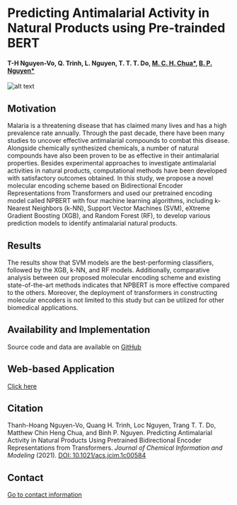 # Predicting Antimalarial Activity in Natural Products using Pre-trainded BERT

#### T-H Nguyen-Vo, Q. Trinh, L. Nguyen, T. T. T. Do, [M. C. H. Chua*](https://www.iss.nus.edu.sg/about-us/staff/detail/654/Dr.%20Matthew%20CHUA), [B. P. Nguyen*](https://homepages.ecs.vuw.ac.nz/~nguyenb5/about.html)


![alt text](https://github.com/mldlproject/2021-NPBERT-Antimalaria/blob/main/NPBERT_abs.svg)


## Motivation
Malaria is a threatening disease that has claimed many lives and has a high prevalence rate annually. Through the past decade, there have been many studies 
to uncover effective antimalarial compounds to combat this disease. Alongside chemically synthesized chemicals, a number of natural compounds have also been 
proven to be as effective in their antimalarial properties. Besides experimental approaches to investigate antimalarial activities in natural products, computational 
methods have been developed with satisfactory outcomes obtained. In this study, we propose a novel molecular encoding scheme based on Bidirectional Encoder 
Representations from Transformers and used our pretrained encoding model called NPBERT with four machine learning algorithms, including k-Nearest Neighbors (k-NN), Support Vector Machines (SVM), eXtreme Gradient Boosting (XGB), and Random Forest (RF), to develop various prediction models to identify antimalarial natural products. 

## Results
The results show that SVM models are the best-performing classifiers, followed by the XGB, k-NN, and RF models. Additionally, comparative analysis between our proposed molecular encoding scheme and existing state-of-the-art methods indicates that NPBERT is more effective compared to the others. Moreover, the deployment of transformers in constructing molecular encoders is not limited to this study but can be utilized for other biomedical applications.

## Availability and Implementation
Source code and data are available on [GitHub](https://github.com/mldlproject/2021-NPBERT-Antimalaria)

## Web-based Application
[Click here](http://192.168.1.19:8004/) 

## Citation
Thanh-Hoang Nguyen-Vo, Quang H. Trinh, Loc Nguyen, Trang T. T. Do, Matthew Chin Heng Chua, and Binh P. Nguyen. Predicting Antimalarial Activity in Natural Products Using Pretrained Bidirectional Encoder Representations from Transformers. *Journal of Chemical Information and Modeling* (2021). [DOI: 10.1021/acs.jcim.1c00584](https://pubs.acs.org/doi/10.1021/acs.jcim.1c00584)

## Contact 
[Go to contact information](https://homepages.ecs.vuw.ac.nz/~nguyenb5/contact.html)
